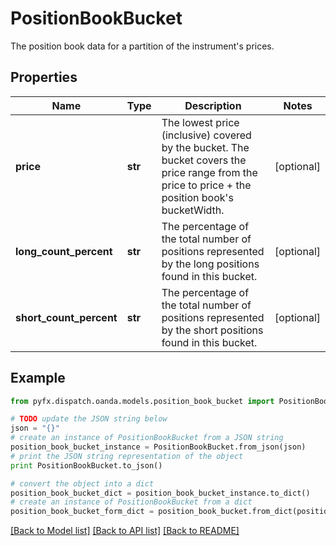 # PositionBookBucket

The position book data for a partition of the instrument's prices.

## Properties
Name | Type | Description | Notes
------------ | ------------- | ------------- | -------------
**price** | **str** | The lowest price (inclusive) covered by the bucket. The bucket covers the price range from the price to price + the position book&#39;s bucketWidth. | [optional] 
**long_count_percent** | **str** | The percentage of the total number of positions represented by the long positions found in this bucket. | [optional] 
**short_count_percent** | **str** | The percentage of the total number of positions represented by the short positions found in this bucket. | [optional] 

## Example

```python
from pyfx.dispatch.oanda.models.position_book_bucket import PositionBookBucket

# TODO update the JSON string below
json = "{}"
# create an instance of PositionBookBucket from a JSON string
position_book_bucket_instance = PositionBookBucket.from_json(json)
# print the JSON string representation of the object
print PositionBookBucket.to_json()

# convert the object into a dict
position_book_bucket_dict = position_book_bucket_instance.to_dict()
# create an instance of PositionBookBucket from a dict
position_book_bucket_form_dict = position_book_bucket.from_dict(position_book_bucket_dict)
```
[[Back to Model list]](../README.md#documentation-for-models) [[Back to API list]](../README.md#documentation-for-api-endpoints) [[Back to README]](../README.md)


